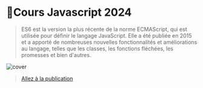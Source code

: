 # 🚀Cours Javascript 2024
>ES6 est la version la plus récente de la norme ECMAScript, qui est utilisée pour définir le langage JavaScript. Elle a été publiée en 2015 et a apporté de nombreuses nouvelles fonctionnalités et améliorations au langage, telles que les classes, les fonctions fléchées, les promesses et bien d'autres.

![cover](https://camo.githubusercontent.com/a065683fd172b15213e1cdecd6314c534d48519f616a61277c512558d62f6076/68747470733a2f2f692e696d6775722e636f6d2f363868715744352e706e67)

>[Allez à la publication](https://giusmili.github.io/proxima-project/)